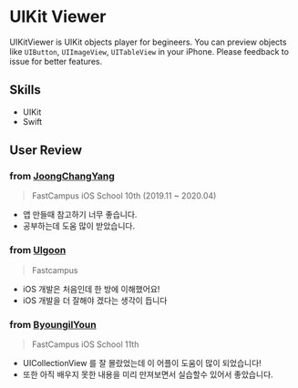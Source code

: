 # UIKit Viewer

UIKitViewer is UIKit objects player for begineers. You can preview objects like `UIButton`, `UIImageView`, `UITableView` in your iPhone. Please feedback to issue for better features.

## Skills

- UIKit
- Swift

## User Review

### from [JoongChangYang](https://github.com/JoongChangYang)

> FastCampus iOS School 10th (2019.11 ~ 2020.04)

- 앱 만들때 참고하기 너무 좋습니다.
- 공부하는데 도움 많이 받았습니다.

### from [Ulgoon](https://github.com/lulgoon)

> Fastcampus

- iOS 개발은 처음인데 한 방에 이해했어요!
- iOS 개발을 더 잘해야 겠다는 생각이 듭니다


### from [ByoungilYoun](https://github.com/ByoungilYoun)  

> FastCampus iOS School 11th

- UICollectionView 를 잘 몰랐었는데 이 어플이 도움이 많이 되었습니다!
- 또한 아직 배우지 못한 내용을 미리 만져보면서 실습할수 있어서 좋았습니다.

